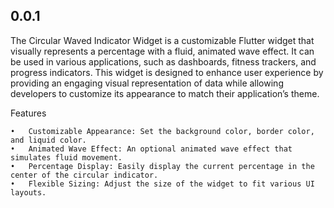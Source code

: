 ## 0.0.1

The Circular Waved Indicator Widget is a customizable Flutter widget that visually represents a percentage with a fluid, animated wave effect. It can be used in various applications, such as dashboards, fitness trackers, and progress indicators. This widget is designed to enhance user experience by providing an engaging visual representation of data while allowing developers to customize its appearance to match their application’s theme.

Features

    •	Customizable Appearance: Set the background color, border color, and liquid color.
    •	Animated Wave Effect: An optional animated wave effect that simulates fluid movement.
    •	Percentage Display: Easily display the current percentage in the center of the circular indicator.
    •	Flexible Sizing: Adjust the size of the widget to fit various UI layouts.
